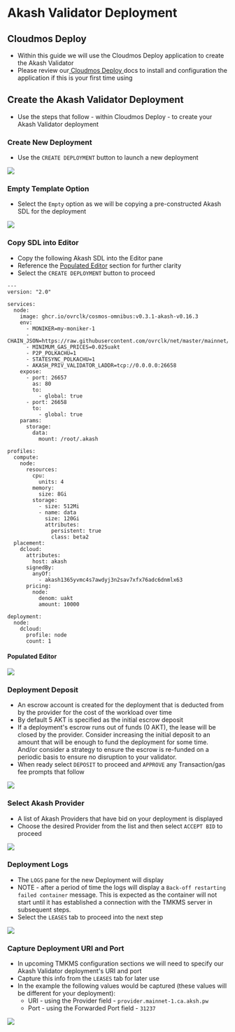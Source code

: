 # Akash Validator Deployment

## Cloudmos Deploy

* Within this guide we will use the Cloudmos Deploy application to create the Akash Validator
* Please review our[ Cloudmos Deploy ](../../../../guides/deploy/)docs to install and configuration the application if this is your first time using

## Create the Akash Validator Deployment

* Use the steps that follow - within Cloudmos Deploy - to create your Akash Validator deployment

### Create New Deployment

* Use the `CREATE DEPLOYMENT` button to launch a new deployment

![](../../../../.gitbook/assets/validatorCreateDeployment.png)

### Empty Template Option

* Select the `Empty` option as we will be copying a pre-constructed Akash SDL for the deployment

![](../../../../.gitbook/assets/validatorBlankTemplate.png)

### Copy SDL into Editor

* Copy the following Akash SDL into the Editor pane
* Reference the [Populated Editor](akash-validator-deployment.md#populated-editor) section for further clarity
* Select the `CREATE DEPLOYMENT` button to proceed

```
---
version: "2.0"

services:
  node:
    image: ghcr.io/ovrclk/cosmos-omnibus:v0.3.1-akash-v0.16.3
    env:
      - MONIKER=my-moniker-1
      - CHAIN_JSON=https://raw.githubusercontent.com/ovrclk/net/master/mainnet/meta.json
      - MINIMUM_GAS_PRICES=0.025uakt
      - P2P_POLKACHU=1
      - STATESYNC_POLKACHU=1
      - AKASH_PRIV_VALIDATOR_LADDR=tcp://0.0.0.0:26658
    expose:
      - port: 26657
        as: 80
        to:
          - global: true
      - port: 26658
        to:
          - global: true
    params:
      storage:
        data:
          mount: /root/.akash

profiles:
  compute:
    node:
      resources:
        cpu:
          units: 4
        memory:
          size: 8Gi
        storage:
          - size: 512Mi
          - name: data
            size: 120Gi
            attributes:
              persistent: true
              class: beta2
  placement:
    dcloud:
      attributes:
        host: akash
      signedBy:
        anyOf:
          - akash1365yvmc4s7awdyj3n2sav7xfx76adc6dnmlx63
      pricing:
        node:
          denom: uakt
          amount: 10000

deployment:
  node:
    dcloud:
      profile: node
      count: 1
```

#### Populated Editor

![](../../../../.gitbook/assets/validatorTemplatePopulated.png)

### Deployment Deposit

* An escrow account is created for the deployment that is deducted from by the provider for the cost of the workload over time
* By default 5 AKT is specified as the initial escrow deposit
* If a deployment's escrow runs out of funds (0 AKT), the lease will be closed by the provider. Consider increasing the initial deposit to an amount that will be enough to fund the deployment for some time. And/or consider a strategy to ensure the escrow is re-funded on a periodic basis to ensure no disruption to your validator.
* When ready select `DEPOSIT` to proceed and `APPROVE` any Transaction/gas fee prompts that follow

![](../../../../.gitbook/assets/validatorDeploymentDeposit.png)

### Select Akash Provider

* A list of Akash Providers that have bid on your deployment is displayed
* Choose the desired Provider from the list and then select `ACCEPT BID` to proceed

![](../../../../.gitbook/assets/validatorSelectProvider.png)

### Deployment Logs

* The `LOGS` pane for the new Deployment will display
* NOTE - after a period of time the logs will display a `Back-off restarting failed container` message. This is expected as the container will not start until it has established a connection with the TMKMS server in subsequent steps.
* Select the `LEASES` tab to proceed into the next step

![](../../../../.gitbook/assets/validatorDeploymentLogs.png)

### Capture Deployment URI and Port

* In upcoming TMKMS configuration sections we will need to specify our Akash Validator deployment's URI and port
* Capture this info from the `LEASES` tab for later use
* In the example the following values would be captured (these values will be different for your deployment):
  * URI - using the Provider field - `provider.mainnet-1.ca.aksh.pw`
  * Port - using the Forwarded Port field - `31237`

![](../../../../.gitbook/assets/validatorDeploymentURICapture.png)
